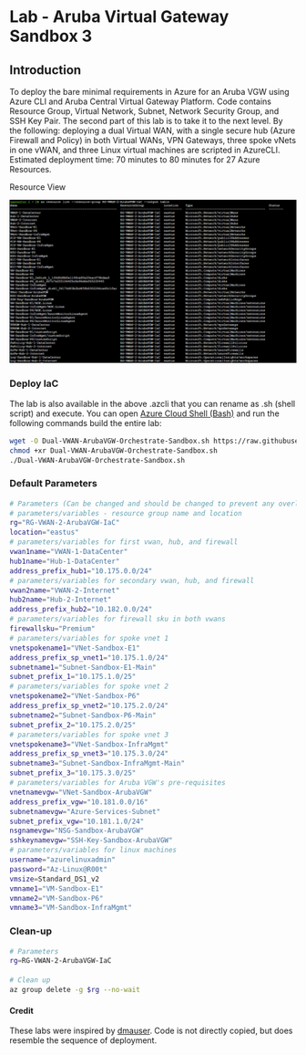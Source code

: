 # Lab - Aruba Virtual Gateway Sandbox 3

## Introduction

To deploy the bare minimal requirements in Azure for an Aruba VGW using Azure CLI and Aruba Central Virtual Gateway Platform. Code contains Resource Group, Virtual Network, Subnet, Network Security Group, and SSH Key Pair. The second part of this lab is to take it to the next level. By the following: deploying a dual Virtual WAN, with a single secure hub (Azure Firewall and Policy) in both Virtual WANs, VPN Gateways, three spoke vNets in one vWAN, and three Linux virtual machines are scripted in AzureCLI. Estimated deployment time: 70 minutes to 80 minutes for 27 Azure Resources.

Resource View

![resource view](./Media/dual-vwan-arubavgw-orchestrate-sandbox-example-1.png)

### Deploy IaC

The lab is also available in the above .azcli that you can rename as .sh (shell script) and execute. You can open [Azure Cloud Shell (Bash)](https://shell.azure.com) and run the following commands build the entire lab:

```bash
wget -O Dual-VWAN-ArubaVGW-Orchestrate-Sandbox.sh https://raw.githubusercontent.com/CyberOps-Ninja/Azure-IaC/main/Project-Azure-CLI/ArubaVGW-Sandbox-3/Dual-VWAN-ArubaVGW-Orchestrate-Sandbox.azcli
chmod +xr Dual-VWAN-ArubaVGW-Orchestrate-Sandbox.sh
./Dual-VWAN-ArubaVGW-Orchestrate-Sandbox.sh
```

### Default Parameters

```bash
# Parameters (Can be changed and should be changed to prevent any overlay in your environment)
# parameters/variables - resource group name and location
rg="RG-VWAN-2-ArubaVGW-IaC"
location="eastus"
# parameters/variables for first vwan, hub, and firewall
vwan1name="VWAN-1-DataCenter"
hub1name="Hub-1-DataCenter"
address_prefix_hub1="10.175.0.0/24"
# parameters/variables for secondary vwan, hub, and firewall
vwan2name="VWAN-2-Internet"
hub2name="Hub-2-Internet"
address_prefix_hub2="10.182.0.0/24"
# parameters/variables for firewall sku in both vwans
firewallsku="Premium"
# parameters/variables for spoke vnet 1
vnetspokename1="VNet-Sandbox-E1"
address_prefix_sp_vnet1="10.175.1.0/24"
subnetname1="Subnet-Sandbox-E1-Main"
subnet_prefix_1="10.175.1.0/25"
# parameters/variables for spoke vnet 2
vnetspokename2="VNet-Sandbox-P6"
address_prefix_sp_vnet2="10.175.2.0/24"
subnetname2="Subnet-Sandbox-P6-Main"
subnet_prefix_2="10.175.2.0/25"
# parameters/variables for spoke vnet 3
vnetspokename3="VNet-Sandbox-InfraMgmt"
address_prefix_sp_vnet3="10.175.3.0/24"
subnetname3="Subnet-Sandbox-InfraMgmt-Main"
subnet_prefix_3="10.175.3.0/25"
# parameters/variables for Aruba VGW's pre-requisites
vnetnamevgw="VNet-Sandbox-ArubaVGW"
address_prefix_vgw="10.181.0.0/16"
subnetnamevgw="Azure-Services-Subnet"
subnet_prefix_vgw="10.181.1.0/24"
nsgnamevgw="NSG-Sandbox-ArubaVGW"
sshkeynamevgw="SSH-Key-Sandbox-ArubaVGW"
# parameters/variables for linux machines
username="azurelinuxadmin"
password="Az-Linux@R00t"
vmsize=Standard_DS1_v2
vmname1="VM-Sandbox-E1"
vmname2="VM-Sandbox-P6"
vmname3="VM-Sandbox-InfraMgmt"
```

### Clean-up

```bash
# Parameters 
rg=RG-VWAN-2-ArubaVGW-IaC

# Clean up
az group delete -g $rg --no-wait 
```

#### Credit

These labs were inspired by [dmauser](https://github.com/dmauser). Code is not directly copied, but does resemble the sequence of deployment.
